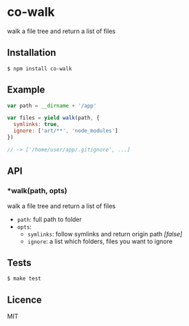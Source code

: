 # co-walk

walk a file tree and return a list of files

## Installation

```
$ npm install co-walk
```

## Example

```js
var path = __dirname + '/app'

var files = yield walk(path, {
  symlinks: true,
  ignore: ['art/**', 'node_modules']
})

// -> ['/home/user/app/.gitignore', ...]
```

## API

### *walk(path, opts)

walk a file tree and return a list of files

  * `path`: full path to folder
  * `opts`:
    * `symlinks`: follow symlinks and return origin path _[false]_
    * `ignore`: a list which folders, files you want to ignore

## Tests

```
$ make test
```

## Licence

  MIT